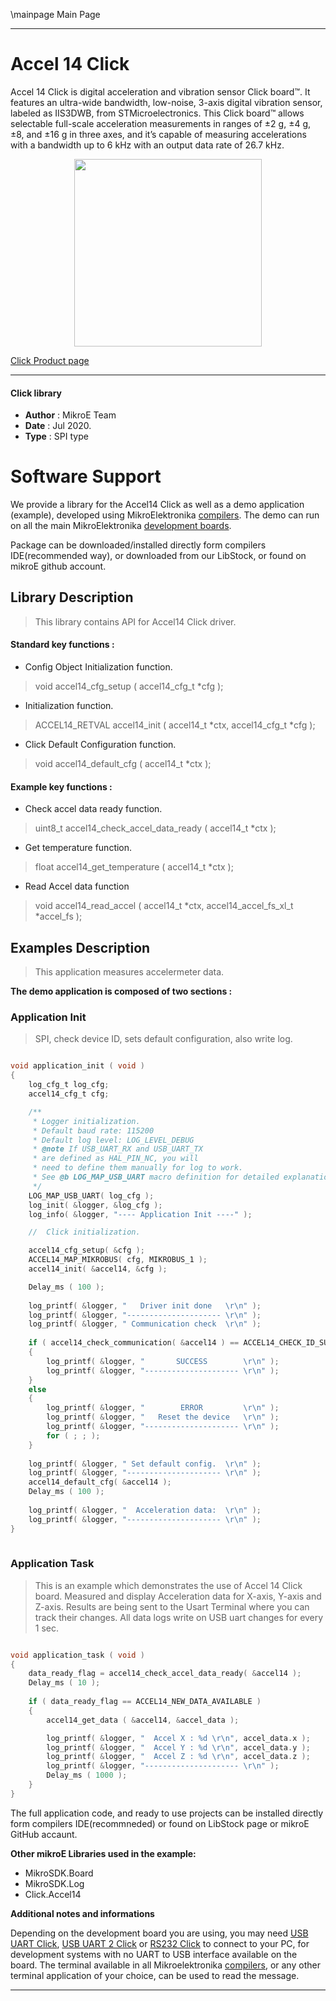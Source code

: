 \mainpage Main Page
 
---
# Accel 14 Click

Accel 14 Click is digital acceleration and vibration sensor Click board™. It features an ultra-wide bandwidth, low-noise, 3-axis digital vibration sensor, labeled as IIS3DWB, from STMicroelectronics. This Click board™ allows selectable full-scale acceleration measurements in ranges of ±2 g, ±4 g, ±8, and ±16 g in three axes, and it’s capable of measuring accelerations with a bandwidth up to 6 kHz with an output data rate of 26.7 kHz.

<p align="center">
  <img src="https://download.mikroe.com/images/click_for_ide/accel14_click.png" height=300px>
</p>

[Click Product page](https://www.mikroe.com/accel-14-click)

---


#### Click library 

- **Author**        : MikroE Team
- **Date**          : Jul 2020.
- **Type**          : SPI type


# Software Support

We provide a library for the Accel14 Click 
as well as a demo application (example), developed using MikroElektronika 
[compilers](https://shop.mikroe.com/compilers). 
The demo can run on all the main MikroElektronika [development boards](https://shop.mikroe.com/development-boards).

Package can be downloaded/installed directly form compilers IDE(recommended way), or downloaded from our LibStock, or found on mikroE github account. 

## Library Description

> This library contains API for Accel14 Click driver.

#### Standard key functions :

- Config Object Initialization function.
> void accel14_cfg_setup ( accel14_cfg_t *cfg ); 
 
- Initialization function.
> ACCEL14_RETVAL accel14_init ( accel14_t *ctx, accel14_cfg_t *cfg );

- Click Default Configuration function.
> void accel14_default_cfg ( accel14_t *ctx );


#### Example key functions :

- Check accel data ready function.
> uint8_t accel14_check_accel_data_ready ( accel14_t *ctx );
 
- Get temperature function.
> float accel14_get_temperature ( accel14_t *ctx );

- Read Accel data function
> void accel14_read_accel ( accel14_t *ctx, accel14_accel_fs_xl_t *accel_fs );

## Examples Description

> This application measures accelermeter data.

**The demo application is composed of two sections :**

### Application Init 

> SPI, check device ID, sets default configuration, also write log.

```c

void application_init ( void )
{
    log_cfg_t log_cfg;
    accel14_cfg_t cfg;

    /** 
     * Logger initialization.
     * Default baud rate: 115200
     * Default log level: LOG_LEVEL_DEBUG
     * @note If USB_UART_RX and USB_UART_TX 
     * are defined as HAL_PIN_NC, you will 
     * need to define them manually for log to work. 
     * See @b LOG_MAP_USB_UART macro definition for detailed explanation.
     */
    LOG_MAP_USB_UART( log_cfg );
    log_init( &logger, &log_cfg );
    log_info( &logger, "---- Application Init ----" );

    //  Click initialization.

    accel14_cfg_setup( &cfg );
    ACCEL14_MAP_MIKROBUS( cfg, MIKROBUS_1 );
    accel14_init( &accel14, &cfg );

    Delay_ms ( 100 );
    
    log_printf( &logger, "   Driver init done   \r\n" );
    log_printf( &logger, "--------------------- \r\n" );
    log_printf( &logger, " Communication check  \r\n" );
    
    if ( accel14_check_communication( &accel14 ) == ACCEL14_CHECK_ID_SUCCESS )
    {
        log_printf( &logger, "       SUCCESS        \r\n" );
        log_printf( &logger, "--------------------- \r\n" );
    }
    else
    {
        log_printf( &logger, "        ERROR         \r\n" );
        log_printf( &logger, "   Reset the device   \r\n" );
        log_printf( &logger, "--------------------- \r\n" );
        for ( ; ; );
    }
    
    log_printf( &logger, " Set default config.  \r\n" );
    log_printf( &logger, "--------------------- \r\n" );
    accel14_default_cfg( &accel14 );
    Delay_ms ( 100 );
    
    log_printf( &logger, "  Acceleration data:  \r\n" );
    log_printf( &logger, "--------------------- \r\n" );
}
  
```

### Application Task

> This is an example which demonstrates the use of Accel 14 Click board.
> Measured and display Acceleration data for X-axis, Y-axis and Z-axis.
> Results are being sent to the Usart Terminal where you can track their changes.
> All data logs write on USB uart changes for every 1 sec.

```c

void application_task ( void )
{
    data_ready_flag = accel14_check_accel_data_ready( &accel14 );
    Delay_ms ( 10 );
    
    if ( data_ready_flag == ACCEL14_NEW_DATA_AVAILABLE )
    {
        accel14_get_data ( &accel14, &accel_data );

        log_printf( &logger, "  Accel X : %d \r\n", accel_data.x );
        log_printf( &logger, "  Accel Y : %d \r\n", accel_data.y );
        log_printf( &logger, "  Accel Z : %d \r\n", accel_data.z );
        log_printf( &logger, "--------------------- \r\n" );
        Delay_ms ( 1000 );
    }
} 

```


The full application code, and ready to use projects can be  installed directly form compilers IDE(recommneded) or found on LibStock page or mikroE GitHub accaunt.

**Other mikroE Libraries used in the example:** 

- MikroSDK.Board
- MikroSDK.Log
- Click.Accel14

**Additional notes and informations**

Depending on the development board you are using, you may need 
[USB UART Click](https://shop.mikroe.com/usb-uart-click), 
[USB UART 2 Click](https://shop.mikroe.com/usb-uart-2-click) or 
[RS232 Click](https://shop.mikroe.com/rs232-click) to connect to your PC, for 
development systems with no UART to USB interface available on the board. The 
terminal available in all Mikroelektronika 
[compilers](https://shop.mikroe.com/compilers), or any other terminal application 
of your choice, can be used to read the message.



---
